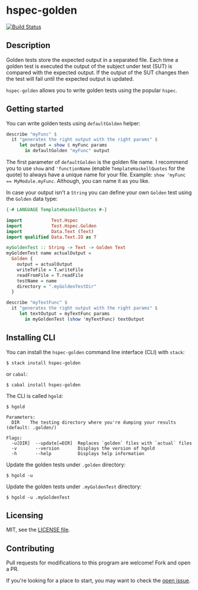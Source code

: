 # hspec-golden
[![Build Status](https://travis-ci.org/stackbuilders/hspec-golden.svg?branch=master)](https://travis-ci.org/stackbuilders/hspec-golden)

## Description
Golden tests store the expected output in a separated file. Each time a golden test
is executed the output of the subject under test (SUT) is compared with the
expected output. If the output of the SUT changes then the test will fail until
the expected output is updated.

`hspec-golden` allows you to write golden tests using the popular `hspec`.

## Getting started

You can write golden tests using `defaultGolden` helper:

```haskell
describe "myFunc" $
  it "generates the right output with the right params" $
     let output = show $ myFunc params
       in defaultGolden "myFunc" output
```

The first parameter of `defaultGolden` is the golden file name. I recommend you to use
`show` and `'functionName` (enable `TemplateHaskellQuotes` for the quote) to
always have a unique name for your file. Example: `show 'myFunc == MyModule.myFunc`.
Although, you can name it as you like.

In case your output isn't a `String` you can define your own `Golden` test
using the `Golden` data type:

```haskell
{-# LANGUAGE TemplateHaskellQuotes #-}

import           Test.Hspec
import           Test.Hspec.Golden
import           Data.Text (Text)
import qualified Data.Text.IO as T

myGoldenTest :: String -> Text -> Golden Text
myGoldenTest name actualOutput =
  Golden {
    output = actualOutput
    writeToFile = T.writeFile
    readFromFile = T.readFile
    testName = name
    directory = ".myGoldenTestDir"
  }

describe "myTextFunc" $
  it "generates the right output with the right params" $
     let textOutput = myTextFunc params
       in myGoldenTest (show 'myTextFunc) textOutput
```

## Installing CLI

You can install the `hspec-golden` command line interface (CLI) with `stack`:

```
$ stack install hspec-golden
```

or `cabal`:


```
$ cabal install hspec-golden
```

The CLI is called `hgold`:

```
$ hgold

Parameters:
  DIR    The testing directory where you're dumping your results (default: .golden/)

Flags:
  -u[DIR]  --update[=DIR]  Replaces `golden` files with `actual` files
  -v       --version       Displays the version of hgold
  -h       --help          Displays help information
```

Update the golden tests under `.golden` directory:

```
$ hgold -u
```

Update the golden tests under `.myGoldenTest` directory:

```
$ hgold -u .myGoldenTest
```

## Licensing

MIT, see the [LICENSE file](./LICENSE).

## Contributing
Pull requests for modifications to this program are welcome! Fork and open a PR.

If you're looking for a place to start, you may want to check the [open issue](https://github.com/stackbuilders/hspec-golden/issues).
